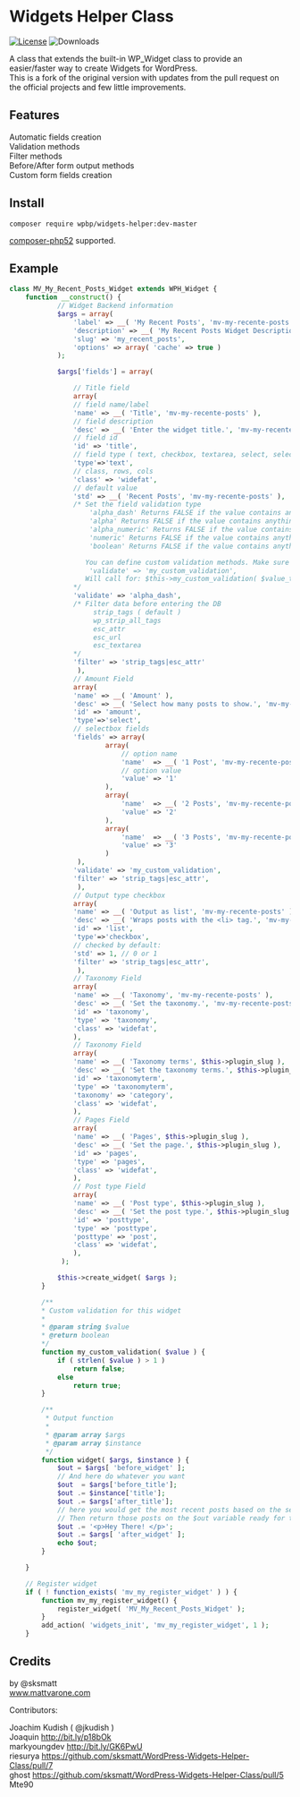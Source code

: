# Widgets Helper Class
[![License](https://img.shields.io/badge/License-GPL%20v3-blue.svg)](http://www.gnu.org/licenses/gpl-3.0)
![Downloads](https://img.shields.io/packagist/dt/wpbp/widgets-helper.svg) 

A class that extends the built-in WP_Widget class to provide an easier/faster way to create Widgets for WordPress.   
This is a fork of the original version with updates from the pull request on the official projects and few little improvements.

## Features

Automatic fields creation  
Validation methods  
Filter methods  
Before/After form output methods  
Custom form fields creation   

## Install

`composer require wpbp/widgets-helper:dev-master`

[composer-php52](https://github.com/composer-php52/composer-php52) supported.

## Example

```php
class MV_My_Recent_Posts_Widget extends WPH_Widget {
	function __construct() {
		    // Widget Backend information
			$args = array(
				'label' => __( 'My Recent Posts', 'mv-my-recente-posts' ),
				'description' => __( 'My Recent Posts Widget Description', 'mv-my-recente-posts' ),
				'slug' => 'my_recent_posts',
				'options' => array( 'cache' => true )
			);

			$args['fields'] = array(

				// Title field
				array(
				// field name/label
				'name' => __( 'Title', 'mv-my-recente-posts' ),
				// field description
				'desc' => __( 'Enter the widget title.', 'mv-my-recente-posts' ),
				// field id
				'id' => 'title',
				// field type ( text, checkbox, textarea, select, select-group )
				'type'=>'text',
				// class, rows, cols
				'class' => 'widefat',
				// default value
				'std' => __( 'Recent Posts', 'mv-my-recente-posts' ),
				/* Set the field validation type
					'alpha_dash' Returns FALSE if the value contains anything other than alpha-numeric characters, underscores or dashes
                    'alpha'	Returns FALSE if the value contains anything other than alphabetical characters
                    'alpha_numeric'	Returns FALSE if the value contains anything other than alpha-numeric characters
                    'numeric' Returns FALSE if the value contains anything other than numeric characters
                    'boolean' Returns FALSE if the value contains anything other than a boolean value ( true or false )

				   You can define custom validation methods. Make sure to return a boolean ( TRUE/FALSE )
					'validate' => 'my_custom_validation',
				   Will call for: $this->my_custom_validation( $value_to_validate );
				*/
				'validate' => 'alpha_dash',
				/* Filter data before entering the DB
					 strip_tags ( default )
					 wp_strip_all_tags
					 esc_attr
					 esc_url
					 esc_textarea
				*/
				'filter' => 'strip_tags|esc_attr'
				 ),
				// Amount Field
				array(
				'name' => __( 'Amount' ),
				'desc' => __( 'Select how many posts to show.', 'mv-my-recente-posts' ),
				'id' => 'amount',
				'type'=>'select',
				// selectbox fields
				'fields' => array(
						array(
							// option name
							'name'  => __( '1 Post', 'mv-my-recente-posts' ),
							// option value	
							'value' => '1'
						),
						array(
							'name'  => __( '2 Posts', 'mv-my-recente-posts' ),
							'value' => '2'
						),
						array(
							'name'  => __( '3 Posts', 'mv-my-recente-posts' ),
							'value' => '3'
						)
				 ),
				'validate' => 'my_custom_validation',
				'filter' => 'strip_tags|esc_attr',
				 ),
				// Output type checkbox
				array(
				'name' => __( 'Output as list', 'mv-my-recente-posts' ),
				'desc' => __( 'Wraps posts with the <li> tag.', 'mv-my-recente-posts' ),
				'id' => 'list',
				'type'=>'checkbox',
				// checked by default:
				'std' => 1, // 0 or 1
				'filter' => 'strip_tags|esc_attr',
				 ),
                // Taxonomy Field
    		    array(							
    			'name' => __( 'Taxonomy', 'mv-my-recente-posts' ),
    			'desc' => __( 'Set the taxonomy.', 'mv-my-recente-posts' ),
    			'id' => 'taxonomy',
    			'type' => 'taxonomy',
    			'class' => 'widefat',
    		    ),
    		    // Taxonomy Field
    		    array(
    			'name' => __( 'Taxonomy terms', $this->plugin_slug ),
    			'desc' => __( 'Set the taxonomy terms.', $this->plugin_slug ),
    			'id' => 'taxonomyterm',
    			'type' => 'taxonomyterm',
    			'taxonomy' => 'category',
    			'class' => 'widefat',
    		    ),
    		    // Pages Field
    		    array(
    			'name' => __( 'Pages', $this->plugin_slug ),
    			'desc' => __( 'Set the page.', $this->plugin_slug ),
    			'id' => 'pages',
    			'type' => 'pages',
    			'class' => 'widefat',
    		    ),
    		    // Post type Field
    		    array(
    			'name' => __( 'Post type', $this->plugin_slug ),
    			'desc' => __( 'Set the post type.', $this->plugin_slug ),
    			'id' => 'posttype',
    			'type' => 'posttype',
    			'posttype' => 'post',
    			'class' => 'widefat',
    		    ),
			 );

			$this->create_widget( $args );
		}

		/**
        * Custom validation for this widget 
        * 
        * @param string $value
        * @return boolean 
        */
		function my_custom_validation( $value )	{
			if ( strlen( $value ) > 1 )
				return false;
			else
				return true;
		}

		/**
         * Output function
         * 
         * @param array $args
         * @param array $instance
         */
		function widget( $args, $instance ) {
		    $out = $args[ 'before_widget' ];
			// And here do whatever you want
			$out  = $args['before_title'];
			$out .= $instance['title'];
			$out .= $args['after_title'];
			// here you would get the most recent posts based on the selected amount: $instance['amount']
			// Then return those posts on the $out variable ready for the output
			$out .= '<p>Hey There! </p>';
            $out .= $args[ 'after_widget' ];
			echo $out;
		}

	}

	// Register widget
	if ( ! function_exists( 'mv_my_register_widget' ) )	{
		function mv_my_register_widget() {
			register_widget( 'MV_My_Recent_Posts_Widget' );
		}
		add_action( 'widgets_init', 'mv_my_register_widget', 1 );
	}
```

## Credits

by @sksmatt  
www.mattvarone.com

Contributors:

Joachim Kudish ( @jkudish )  
Joaquin http://bit.ly/p18bOk  
markyoungdev http://bit.ly/GK6PwU  
riesurya https://github.com/sksmatt/WordPress-Widgets-Helper-Class/pull/7  
ghost https://github.com/sksmatt/WordPress-Widgets-Helper-Class/pull/5  
Mte90
